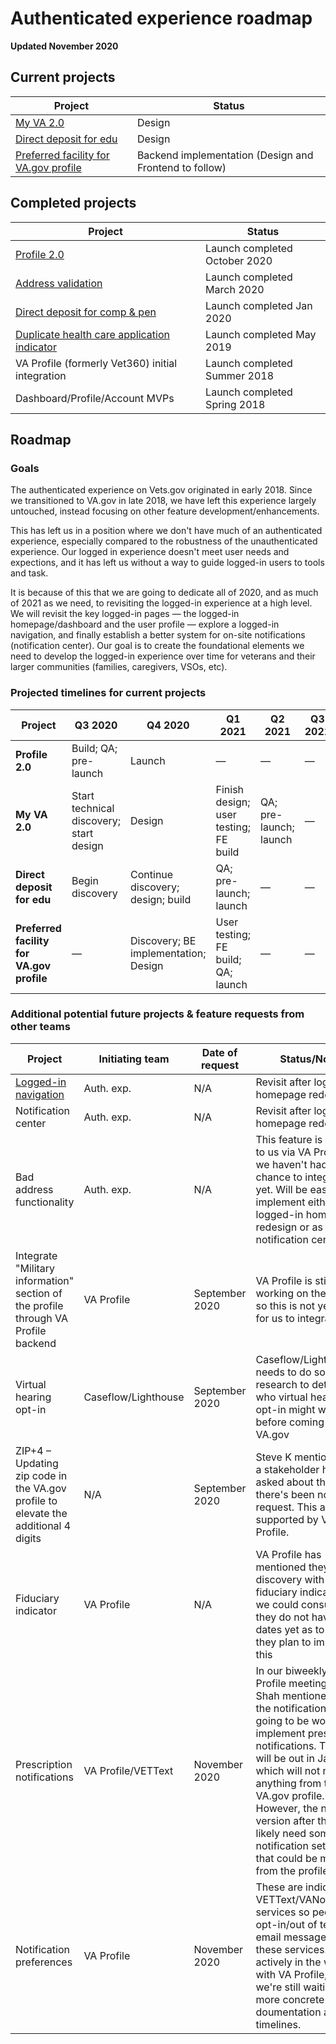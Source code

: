 # Authenticated experience roadmap

**Updated November 2020**

## Current projects

|Project|Status|
|----|----|
|[My VA 2.0](https://github.com/department-of-veterans-affairs/va.gov-team/blob/master/products/identity-personalization/logged-in-homepage/2.0-redesign/README.md) | Design|
|[Direct deposit for edu](https://github.com/department-of-veterans-affairs/va.gov-team/blob/master/products/identity-personalization/direct-deposit/edu-direct-deposit/README.md) | Design |
|[Preferred facility for VA.gov profile](https://github.com/department-of-veterans-affairs/va.gov-team/blob/master/products/identity-personalization/profile/preferred-facility/README.md) | Backend implementation (Design and Frontend to follow) |

## Completed projects

|Project|Status|
|----|----|
|[Profile 2.0](https://github.com/department-of-veterans-affairs/va.gov-team/tree/master/products/identity-personalization/profile/Combine%20Profile%20and%20Account) | Launch completed October 2020|
|[Address validation](https://github.com/department-of-veterans-affairs/va.gov-team/blob/master/products/identity-personalization/profile/contact-information/address-validation/product-outline.md) | Launch completed March 2020||
|[Direct deposit for comp & pen](https://github.com/department-of-veterans-affairs/va.gov-team/blob/master/products/identity-personalization/direct-deposit/README.md) | Launch completed Jan 2020|
|[Duplicate health care application indicator](https://github.com/department-of-veterans-affairs/va.gov-team/blob/master/products/health-care/application/va-application/product/181023hcachanges.md) | Launch completed May 2019 |
|VA Profile (formerly Vet360) initial integration | Launch completed Summer 2018 |
|Dashboard/Profile/Account MVPs | Launch completed Spring 2018 |

## Roadmap

### Goals

The authenticated experience on Vets.gov originated in early 2018. Since we transitioned to VA.gov in late 2018, we  have  left this experience largely untouched, instead focusing on other feature development/enhancements. 

This has left us in a position where we don't have much of an authenticated experience, especially compared to the robustness of the unauthenticated experience. Our logged in experience doesn't meet user needs and expections, and it has left us without a way to guide logged-in users to tools and task. 

It is because of this that we are going to dedicate all of 2020, and as much of 2021 as we need, to revisiting the logged-in experience at a high level. We will revisit the key logged-in pages — the logged-in homepage/dashboard and the user profile — explore a logged-in navigation, and finally establish a better system for on-site notifications (notification center). Our goal is to create the foundational elements we need to develop the logged-in experience over time for veterans and their larger communities (families, caregivers, VSOs, etc).

### Projected timelines for current projects

|Project|Q3 2020|Q4 2020|Q1 2021|Q2 2021|Q3 2021|Q4 2021|
|----|----|----|----|----|----|----|
|**Profile 2.0**| Build; QA; pre-launch | Launch | — | — | — | — |
|**My VA 2.0**| Start technical discovery; start design | Design | Finish design; user testing; FE build | QA; pre-launch; launch | — | — |
|**Direct deposit for edu**| Begin discovery | Continue discovery; design; build | QA; pre-launch; launch| — | — | — |
|**Preferred facility for VA.gov profile**| — | Discovery; BE implementation; Design | User testing; FE build; QA; launch |  — | — | — |

### Additional potential future projects & feature requests from other teams

|Project|Initiating team|Date of request| Status/Notes|
|----|----|----|----|
|[Logged-in navigation](https://github.com/department-of-veterans-affairs/va.gov-team/tree/master/products/identity-personalization/navigation-ia)| Auth. exp. | N/A| Revisit after logged-in homepage redesign|
|Notification center| Auth. exp. | N/A| Revisit after logged-in homepage redesign|
|Bad address functionality| Auth. exp. | N/A| This feature is available to us via VA Profile, but we haven't had a chance to integrate it yet. Will be easier to implement either after logged-in homepage redesign or as part of a notification center MVP |
|Integrate "Military information" section of the profile through VA Profile backend| VA Profile | September 2020 | VA Profile is still working on their MVP, so this is not yet ready for us to integrate with|
|Virtual hearing opt-in| Caseflow/Lighthouse | September 2020 | Caseflow/Lighthouse needs to do some research to determine who virtual hearing opt-in might work before coming back to VA.gov|
|ZIP+4 – Updating zip code in the VA.gov profile to elevate the additional 4 digits | N/A | September 2020 | Steve K mentioned that a stakeholder had asked about this, but there's been no formal request. This already supported by VA Profile. |
|Fiduciary indicator | VA Profile | N/A | VA Profile has mentioned they are in discovery with adding a fiduciary indicator that we could consume, but they do not have any dates yet as to when they plan to implement this |
|Prescription notifications | VA Profile/VETText | November 2020 | In our biweekly VA Profile meeting, Paras Shah mentioned that the notifications team is going to be working to implement prescription notifications. The MVP will be out in January, which will not need anything from the VA.gov profile. However, the next version after that will likely need some sort of notification settings that could be managed from the profile|
|Notification preferences | VA Profile | November 2020 | These are indicators for VETText/VANotify/other services so people can opt-in/out of texts or email messages from these services. This is actively in the works with VA Profile, but we're still waiting on more concrete doumentation around timelines. |
